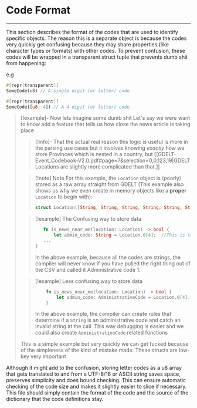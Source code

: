 # Code Format
---
This section describes the format of the codes that are used to identify specific objects. The reason this is a separate object is because the codes very quickly get confusing because they may share properties (like character types or formats) with other codes. To prevent confusion, these codes will be wrapped in a transparent struct tuple that prevents dumb shit from happening:

e.g 
```rust
#[repr(transparent)] 
SomeCode(u8) // A single digit (or letter) code

#[repr(transparent)]
SomeCode([u8; 4]) // A 4 digit (or letter) code
```

> [!example]- Now lets imagine some dumb shit
> Let's say we were want to know add a feature that tells us how close the news article is taking place 
> > [!info]- 
> > That the actual real reason this logic is useful is more in the parsing use cases but it involves knowing _exactly_ how we store Provinces which is nested in a country, but [[GDELT-Event_Codebook-V2.0.pdf#page=7&selection=0,0,123,19|GDELT Locations are slightly more complicated than that.]] 
> 
> > [!note] Note
> > For this example, the `Location` object is (poorly) stored as a raw array straight from GDELT (This example also shows us why we even create in memory objects like a **proper** `Location` to begin with):
> >  ```rust
> >  struct Location([String, String, String, String, String, String, String, String]); //Can you see how fucked this looks already dude.
> > ```
> 
> > [!example] The Confusing way to store data
> >  ```rust
> > 	fn is_news_near_me(location: Location) -> bool {
> > 	 	let admin_code: String = Location.0[4];  //This is the wrong index for ADMIN CODE but the compiler will never know because its not checking if its an Admin code
> > 	...
> > }
> > ```
> > In the above example, because all the codes are strings, the compiler will never know if you have pulled the right thing out of the CSV and called it Administrative code 1.
> 
> > [!example] Less confusing way to store data
> > ```rust
> > 	fn is_news_near_me(location: Location) -> bool {
> > 		let admin_code: AdministrativeCode = Location.0[4].to_administrative_code(); // Now the compiler will check to see if the String can actually turn into an Administrative code.
> > 	}
> >```
>> In the above example, the compiler can create rules that determine if a `String` is an administrative code and catch an invalid string at the call. This way debugging is easier and we could also create `AdministrativeCode` related functions
> 
> This is a simple example but very quickly we can get fucked because of the simpleness of the kind of mistake made. These structs are low-key very important

Although it might add to the confusion, storing letter codes as a u8 array that gets translated to and from a UTF-8/16 or ASCII string saves space, preserves simplicity and does bound checking. This can ensure automatic checking of the code size and makes it slightly easier to slice if necessary. This file should simply contain the format of the code and the source of the dictionary that the code definitions stay.